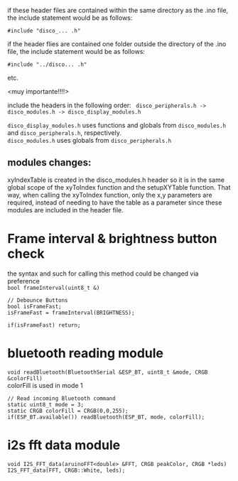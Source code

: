 if these header files are contained within the same directory as the .ino file, the include statement would be as follows:

`#include "disco_... .h"`

if the header flies are contained one folder outside the directory of the .ino file, the include statement would be as follows:

`#include "../disco... .h"`

etc.          

<muy importante!!!!>        

include the headers in the following order:
`  disco_peripherals.h -> disco_modules.h -> disco_display_modules.h  `        

`disco_display_modules.h` uses functions and globals from `disco_modules.h` and `disco_peripherals.h`, respectively.        
`disco_modules.h` uses globals from `disco_peripherals.h`        

## modules changes:          
xyIndexTable is created in the disco_modules.h header so it is in the same global scope of the xyToIndex function and the setupXYTable function. That way, when calling the xyToIndex function, only the x,y parameters are required, instead of needing to have the table as a parameter since these modules are included in the header file.

# Frame interval & brightness button check
the syntax and such for calling this method could be changed via preference        
`bool frameInterval(uint8_t &)`
```
// Debounce Buttons
bool isFrameFast;
isFrameFast = frameInterval(BRIGHTNESS);

if(isFrameFast) return;
```

# bluetooth reading module        
`void readBluetooth(BluetoothSerial &ESP_BT, uint8_t &mode, CRGB &colorFill)`        
colorFill is used in mode 1
```
// Read incoming Bluetooth command
static uint8_t mode = 3;
static CRGB colorFill = CRGB(0,0,255);
if(ESP_BT.available()) readBluetooth(ESP_BT, mode, colorFill);
```

# i2s fft data module          
`void I2S_FFT_data(aruinoFFT<double> &FFT, CRGB peakColor, CRGB *leds)`          
`I2S_FFT_data(FFT, CRGB::White, leds);`          
